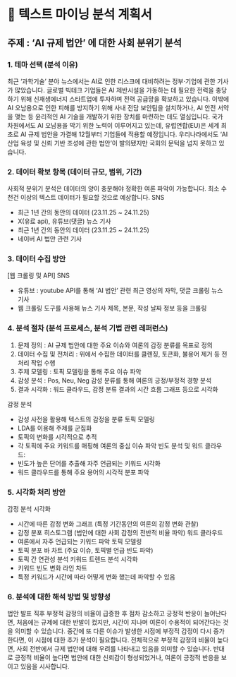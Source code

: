 # 🔬 텍스트 마이닝 분석 계획서



## 주제 : ‘AI 규제 법안’ 에 대한 사회 분위기 분석

### 1.	테마 선택 (분석 이유)
최근 ‘과학기술’ 분야 뉴스에서는 AI로 인한 리스크에 대비하려는 정부·기업에 관한 기사가 많았습니다. 글로벌 빅테크 기업들은 AI 제반시설을 가동하는 데 필요한 전력을 충당하기 위해 신재생에너지 스타트업에 투자하며 전력 공급망을 확보하고 있습니다. 이밖에 AI 오남용으로 인한 피해를 방지하기 위해 사내 전담 보안팀을 설치하거나, AI 안전 서약을 맺는 등 윤리적인 AI 기술을 개발하기 위한 장치를 마련하는 데도 열심입니다. 국가 차원에서도 AI 오남용을 막기 위한 노력이 이루어지고 있는데, 유럽연합(EU)은 세계 최초로 AI 규제 법안을 가결해 12월부터 기업들에 적용할 예정입니다. 우리나라에서도 ‘AI 산업 육성 및 신뢰 기반 조성에 관한 법안’이 발의됐지만 국회의 문턱을 넘지 못하고 있습니다.


### 2.	데이터 확보 항목 (데이터 규모, 범위, 기간)
사회적 분위기 분석은 데이터의 양이 충분해야 정확한 여론 파악이 가능합니다. 최소 수천건 이상의 텍스트 데이터가 필요할 것으로 예상합니다.
SNS 
-	최근 1년 간의 동안의 데이터 (23.11.25 ~ 24.11.25)
-	X(유료 api), 유튜브(댓글)
뉴스 기사 
-	최근 1년 간의 동안의 데이터 (23.11.25 ~ 24.11.25)
-	네이버 AI 법안 관련 기사


### 3.	데이터 수집 방안
[웹 크롤링 및 API]
SNS
-	유튜브 : youtube API를 통해 ‘AI 법안’ 관련 최근 영상의 자막, 댓글 크롤링
뉴스 기사
-	웹 크롤링 도구를 사용해 뉴스 기사 제목, 본문, 작성 날짜 정보 등을 크롤링


### 4.	분석 절차 (분석 프로세스, 분석 기법 관련 레퍼런스)
1)	문제 정의 : AI 규제 법안에 대한 주요 이슈와 여론의 감정 분류를 목표로 정의
2)	데이터 수집 및 전처리 : 위에서 수집한 데이터를 클렌징, 토큰화, 불용어 제거 등 전처리 작업 수행
3)	주제 모델링 : 토픽 모델링을 통해 주요 이슈 파악
4)	감성 분석 : Pos, Neu, Neg 감성 분류를 통해 여론의 긍정/부정적 경향 분석
5)	결과 시각화 : 워드 클라우드, 감정 분류 결과의 시간 흐름 그래프 등으로 시각화

감정 분석  
-	감성 사전을 활용해 텍스트의 감정을 분류
토픽 모델링 
-	LDA를 이용해 주제를 군집화
-	토픽의 변화를 시각적으로 추적 
-	각 토픽에 주요 키워드를 매핑해 여론의 중심 이슈 파악
빈도 분석 및 워드 클라우드:
-	빈도가 높은 단어를 추출해 자주 언급되는 키워드 시각화
-	워드 클라우드를 통해 주요 용어의 시각적 분포 파악


### 5.	시각화 처리 방안
감정 분석 시각화
-	시간에 따른 감정 변화 그래프 (특정 기간동안의 여론의 감정 변화 관찰)
-	감정 분포 히스토그램 (법안에 대한 사회 감정의 전반적 비율 파악)
워드 클라우드
-	여론에서 자주 언급되는 키워드 파악
토픽 모델링
-	토픽 분포 바 차트 (주요 이슈, 토픽별 언급 빈도 파악)
-	토픽 간 연관성 분석
키워드 트렌드 분석 시각화
-	키워드 빈도 변화 라인 차트
-	특정 키워드가 시간에 따라 어떻게 변화 했는데 파악할 수 있음


### 6.	분석에 대한 해석 방법 및 방향성
법안 발표 직후 부정적 감정의 비율이 급증한 후 점차 감소하고 긍정적 반응이 늘어난다면, 처음에는 규제에 대한 반발이 컸지만, 시간이 지나며 여론이 수용적이 되어간다는 것을 의미할 수 있습니다.
중간에 또 다른 이슈가 발생한 시점에 부정적 감정이 다시 증가한다면, 이 시점에 대한 추가 분석이 필요합니다.
전체적으로 부정적 감정의 비율이 높다면, 사회 전반에서 규제 법안에 대해 우려를 나타내고 있음을 의미할 수 있습니다.
반대로 긍정적 비율이 높다면 법안에 대한 신뢰감이 형성되었거나, 여론이 긍정적 반응을 보이고 있음을 시사합니다.

